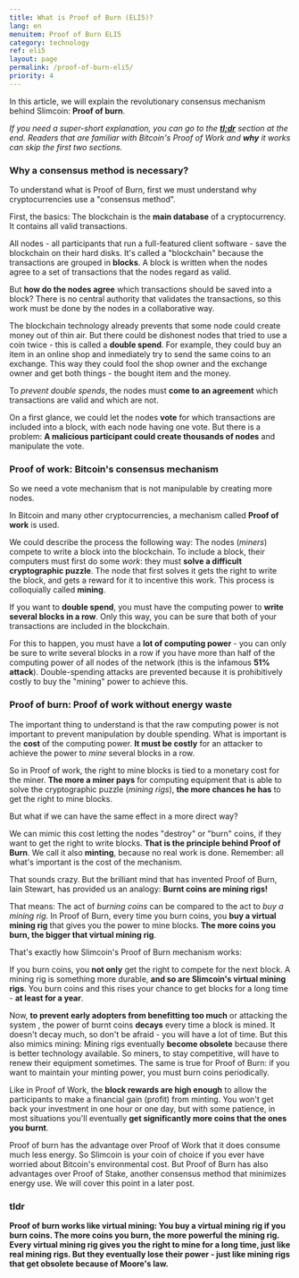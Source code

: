 ```yaml
---
title: What is Proof of Burn (ELI5)?
lang: en
menuitem: Proof of Burn ELI5
category: technology
ref: eli5
layout: page
permalink: /proof-of-burn-eli5/
priority: 4
---
```


In this article, we will explain the revolutionary consensus mechanism behind Slimcoin: **Proof of burn**.

*If you need a super-short explanation, you can go to the **[tl;dr](#tldr)** section at the end. Readers that are familiar with Bitcoin's Proof of Work and **why** it works can skip the first two sections.*

### Why a consensus method is necessary?

To understand what is Proof of Burn, first we must understand why cryptocurrencies use a "consensus method".

First, the basics: The blockchain is the **main database** of a cryptocurrency. It contains all valid transactions.

All nodes - all participants that run a full-featured client software - save the blockchain on their hard disks. It's called a "blockchain" because the transactions are grouped in **blocks**. A block is written when the nodes agree to a set of transactions that the nodes regard as valid.

But **how do the nodes agree** which transactions should be saved into a block? There is no central authority that validates the transactions, so this work must be done by the nodes in a collaborative way.

The blockchain technology already prevents that some node could create money out of thin air. But there could be dishonest nodes that tried to use a coin twice - this is called a **double spend**. For example, they could buy an item in an online shop and inmediately try to send the same coins to an exchange. This way they could fool the shop owner and the exchange owner and get both things - the bought item and the money.

To *prevent double spends*, the nodes must **come to an agreement** which transactions are valid and which are not.

On a first glance, we could let the nodes **vote** for which transactions are included into a block, with each node having one vote. But there is a problem: **A malicious participant could create thousands of nodes** and manipulate the vote.


### Proof of work: Bitcoin's consensus mechanism

So we need a vote mechanism that is not manipulable by creating more nodes.

In Bitcoin and many other cryptocurrencies, a mechanism called **Proof of work** is used. 

We could describe the process the following way: The nodes (*miners*) compete to write a block into the blockchain. To include a block, their computers must first do some *work*: they must **solve a difficult cryptographic puzzle**. The node that first solves it gets the right to write the block, and gets a reward for it to incentive this work. This process is colloquially called **mining**.

If you want to **double spend**, you must have the computing power to **write several blocks in a row**. Only this way, you can be sure that both of your transactions are included in the blockchain.

For this to happen, you must have a **lot of computing power** - you can only be sure to write several blocks in a row if you have more than half of the computing power of all nodes of the network (this is the infamous **51% attack**). Double-spending attacks are prevented because it is prohibitively costly to buy the "mining" power to achieve this.

### Proof of burn: Proof of work without energy waste

The important thing to understand is that the raw computing power is not important to prevent manipulation by double spending. What is important is the **cost** of the computing power. **It must be costly** for an attacker to achieve the power to *mine* several blocks in a row.

So in Proof of work, the right to mine blocks is tied to a monetary cost for the miner. **The more a miner pays** for computing equipment that is able to solve the cryptographic puzzle (*mining rigs*), **the more chances he has** to get the right to mine blocks. 

But what if we can have the same effect in a more direct way?

We can mimic this cost letting the nodes "destroy" or "burn" coins, if they want to get the right to write blocks. **That is the principle behind Proof of Burn**. We call it also **minting**, because no real work is done. Remember: all what's important is the cost of the mechanism.

That sounds crazy. But the brilliant mind that has invented Proof of Burn, Iain Stewart, has provided us an analogy: **Burnt coins are mining rigs!**

That means: The act of *burning coins* can be compared to the act to *buy a mining rig*. In Proof of Burn, every time you burn coins, you **buy a virtual mining rig** that gives you the power to mine blocks. **The more coins you burn, the bigger that virtual mining rig**.

That's exactly how Slimcoin's Proof of Burn mechanism works:

If you burn coins, you **not only** get the right to compete for the next block. A mining rig is something more durable, **and so are Slimcoin's virtual mining rigs**. You burn coins and this rises your chance to get blocks for a long time - **at least for a year**.

Now, **to prevent early adopters from benefitting too much** or attacking the system , the power of burnt coins **decays** every time a block is mined. It doesn't decay much, so don't be afraid - you will have a lot of time. But this also mimics mining: Mining rigs eventually **become obsolete** because there is better technology available. So miners, to stay competitive, will have to renew their equipment sometimes. The same is true for Proof of Burn: if you want to maintain your minting power, you must burn coins periodically.

Like in Proof of Work, the **block rewards are high enough** to allow the participants to make a financial gain (profit) from minting. You won't get back your investment in one hour or one day, but with some patience, in most situations you'll eventually **get significantly more coins that the ones you burnt**.

Proof of burn has the advantage over Proof of Work that it does consume much less energy. So Slimcoin is your coin of choice if you ever have worried about Bitcoin's environmental cost. But Proof of Burn has also advantages over Proof of Stake, another consensus method that minimizes energy use. We will cover this point in a later post. 

### tldr

**Proof of burn works like virtual mining: You buy a virtual mining rig if you burn coins. The more coins you burn, the more powerful the mining rig. Every virtual mining rig gives you the right to mine for a long time, just like real mining rigs. But they eventually lose their power - just like mining rigs that get obsolete because of Moore's law.**
